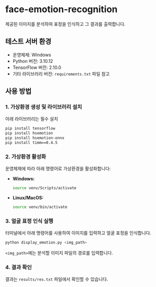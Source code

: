 # face-emotion-recognition
제공된 이미지를 분석하여 표정을 인식하고 그 결과를 출력합니다.

## 테스트 서버 환경

- 운영체제: Windows
- Python 버전: 3.10.12
- TensorFlow 버전: 2.10.0
- 기타 라이브러리 버전: `requirements.txt` 파일 참고

## 사용 방법

### 1. 가상환경 생성 및 라이브러리 설치
아래 라이브러리는 필수 설치
```bash
pip install tensorflow
pip install hsemotion
pip install hsemotion-onnx
pip install timm==0.4.5
```

### 2. 가상환경 활성화

운영체제에 따라 아래 명령어로 가상환경을 활성화합니다:

- **Windows:**

  ```bash
  source venv/Scripts/activate
  ```

- **Linux/MacOS:**

  ```bash
  source venv/bin/activate
  ```

### 3. 얼굴 표정 인식 실행

터미널에서 아래 명령어를 사용하여 이미지를 입력하고 얼굴 표정을 인식합니다.

```bash
python display_emotion.py <img_path>
```

`<img_path>`에는 분석할 이미지 파일의 경로를 입력합니다.

### 4. 결과 확인

결과는 `results/res.txt` 파일에서 확인할 수 있습니다.

